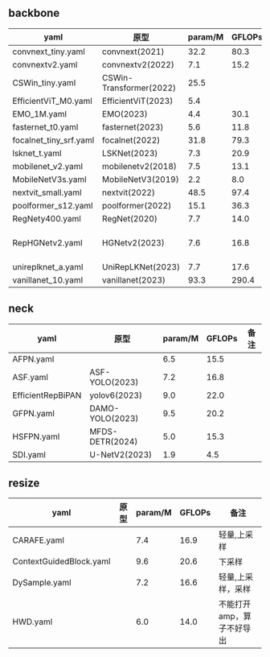 ## backbone

| **yaml** | **原型** | **param/M** | **GFLOPs** | **备注** |
|---|---|---|---|---|
| convnext_tiny.yaml | convnext(2021) | 32.2 | 80.3 |  |
| convnextv2.yaml | convnextv2(2022) | 7.1 | 15.2 |  |
| CSWin_tiny.yaml | CSWin-Transformer(2022) | 25.5 |  |  |
| EfficientViT_M0.yaml | EfficientViT(2023) | 5.4 |  |  |
| EMO_1M.yaml | EMO(2023) | 4.4 | 30.1 |  |
| fasternet_t0.yaml | fasternet(2023) | 5.6 | 11.8 |  |
| focalnet_tiny_srf.yaml | focalnet(2022) | 31.8 | 79.3 |  |
| lsknet_t.yaml | LSKNet(2023) | 7.3 | 20.9 |  |
| mobilenet_v2.yaml | mobilenetv2(2018) | 7.5 | 13.1 |  |
| MobileNetV3s.yaml | MobileNetV3(2019) | 2.2 | 8.0 |  |
| nextvit_small.yaml | nextvit(2022) | 48.5 | 97.4 |  |
| poolformer_s12.yaml | poolformer(2022) | 15.1 | 36.3 |  |
| RegNety400.yaml | RegNet(2020) | 7.7 | 14.0 |  |
| RepHGNetv2.yaml | HGNetv2(2023) | 7.6 | 16.8 | RT-DETR主干 |
| unireplknet_a.yaml | UniRepLKNet(2023) | 7.7 | 17.6 |  |
| vanillanet_10.yaml | vanillanet(2023) | 93.3 | 290.4 |  |


## neck

| **yaml** | **原型** | **param/M** | **GFLOPs** | **备注** |
|---|---|---|---|---|
| AFPN.yaml||6.5|15.5|
| ASF.yaml|ASF-YOLO(2023)|7.2|16.8|
| EfficientRepBiPAN|yolov6(2023)|9.0|22.0|
| GFPN.yaml|DAMO-YOLO(2023)|9.5|20.2|
| HSFPN.yaml|MFDS-DETR(2024)|5.0|15.3|
| SDI.yaml|U-NetV2(2023)|1.9|4.5|


## resize
| **yaml** | **原型** | **param/M** | **GFLOPs** | **备注** |
|---|---|---|---|---|
|CARAFE.yaml||7.4|16.9|轻量,上采样|
|ContextGuidedBlock.yaml||9.6|20.6|下采样
|DySample.yaml||7.2|16.6|轻量,上采样，采样
|HWD.yaml||6.0|14.0|不能打开amp，算子不好导出